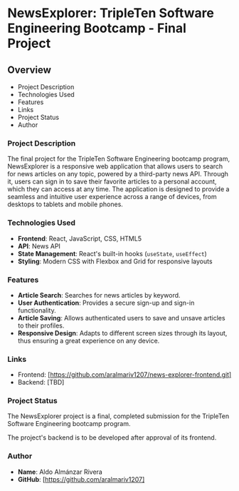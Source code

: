 # NewsExplorer: TripleTen Software Engineering Bootcamp - Final Project

## Overview

- Project Description
- Technologies Used
- Features
- Links
- Project Status
- Author

### Project Description

The final project for the TripleTen Software Engineering bootcamp program, NewsExplorer is a responsive web application that allows users to search for news articles on any topic, powered by a third-party news API. Through it, users can sign in to save their favorite articles to a personal account, which they can access at any time. The application is designed to provide a seamless and intuitive user experience across a range of devices, from desktops to tablets and mobile phones.

### Technologies Used

- **Frontend**: React, JavaScript, CSS, HTML5
- **API**: News API
- **State Management**: React's built-in hooks (`useState`, `useEffect`)
- **Styling**: Modern CSS with Flexbox and Grid for responsive layouts

### Features

- **Article Search**: Searches for news articles by keyword.
- **User Authentication**: Provides a secure sign-up and sign-in functionality.
- **Article Saving**: Allows authenticated users to save and unsave articles to their profiles.
- **Responsive Design**: Adapts to different screen sizes through its layout, thus ensuring a great experience on any device.

### Links

- Frontend: [https://github.com/aralmariv1207/news-explorer-frontend.git]
- Backend: [TBD]

### Project Status

The NewsExplorer project is a final, completed submission for the TripleTen Software Engineering bootcamp program.

The project's backend is to be developed after approval of its frontend.

### Author

- **Name**: Aldo Almánzar Rivera
- **GitHub**: [https://github.com/aralmariv1207]
